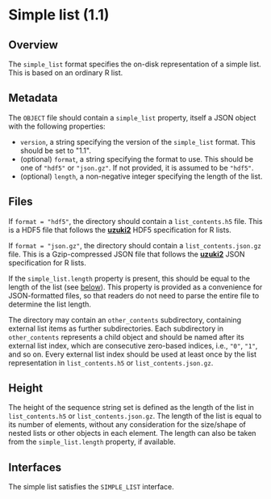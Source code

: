 

# Simple list (1.1)

## Overview

The `simple_list` format specifies the on-disk representation of a simple list.
This is based on an ordinary R list.

## Metadata

The `OBJECT` file should contain a `simple_list` property, itself a JSON object with the following properties:

- `version`, a string specifying the version of the `simple_list` format.
  This should be set to "1.1".
- (optional) `format`, a string specifying the format to use.
  This should be one of `"hdf5"` or `"json.gz"`.
  If not provided, it is assumed to be `"hdf5"`.
- (optional) `length`, a non-negative integer specifying the length of the list.

## Files

If `format = "hdf5"`, the directory should contain a `list_contents.h5` file.
This is a HDF5 file that follows the [**uzuki2**](https://github.com/ArtifactDB/uzuki2) HDF5 specification for R lists.

If `format = "json.gz"`, the directory should contain a `list_contents.json.gz` file.
This is a Gzip-compressed JSON file that follows the [**uzuki2**](https://github.com/ArtifactDB/uzuki2) JSON specification for R lists.

If the `simple_list.length` property is present, this should be equal to the length of the list (see [below](#height)).
This property is provided as a convenience for JSON-formatted files, so that readers do not need to parse the entire file to determine the list length.

The directory may contain an `other_contents` subdirectory, containing external list items as further subdirectories.
Each subdirectory in `other_contents` represents a child object and should be named after its external list index, which are consecutive zero-based indices, i.e., `"0"`, `"1"`, and so on.
Every external list index should be used at least once by the list representation in `list_contents.h5` or `list_contents.json.gz`.

## Height

The height of the sequence string set is defined as the length of the list in `list_contents.h5` or `list_contents.json.gz`.
The length of the list is equal to its number of elements, without any consideration for the size/shape of nested lists or other objects in each element.
The length can also be taken from the `simple_list.length` property, if available.

## Interfaces

The simple list satisfies the `SIMPLE_LIST` interface. 
